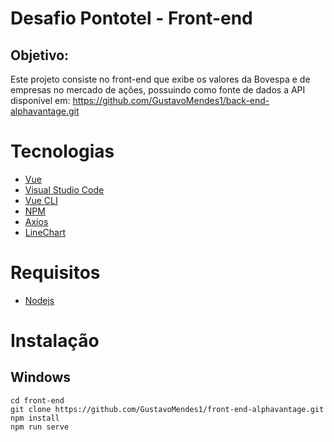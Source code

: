 # Desafio Pontotel - Front-end
## Objetivo:
Este projeto consiste no front-end que exibe os valores da Bovespa e de empresas no mercado de ações, possuindo como fonte de dados a API disponível em: https://github.com/GustavoMendes1/back-end-alphavantage.git

# Tecnologias
- [Vue](https://vuejs.org/)
- [Visual Studio Code](https://code.visualstudio.com/)
- [Vue CLI](https://cli.vuejs.org/)
- [NPM](https://www.npmjs.com/)
- [Axios](https://www.npmjs.com/package/axios)
- [LineChart](https://www.chartjs.org/docs/latest/charts/line.html)

# Requisitos
- [Nodejs](https://nodejs.org/en/download/)

# Instalação
## Windows

```shell
cd front-end
git clone https://github.com/GustavoMendes1/front-end-alphavantage.git
npm install
npm run serve
```




